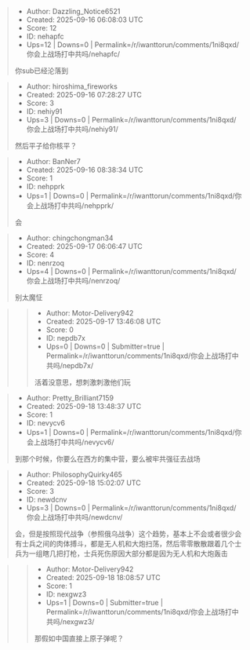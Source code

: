 > - Author: Dazzling_Notice6521
> - Created: 2025-09-16 06:08:03 UTC
> - Score: 12
> - ID: nehapfc
> - Ups=12 | Downs=0 | Permalink=/r/iwanttorun/comments/1ni8qxd/你会上战场打中共吗/nehapfc/
>
> 你sub已经沦落到

> - Author: hiroshima_fireworks
> - Created: 2025-09-16 07:28:27 UTC
> - Score: 3
> - ID: nehiy91
> - Ups=3 | Downs=0 | Permalink=/r/iwanttorun/comments/1ni8qxd/你会上战场打中共吗/nehiy91/
>
> 然后平子给你核平？

> - Author: BanNer7
> - Created: 2025-09-16 08:38:34 UTC
> - Score: 1
> - ID: nehpprk
> - Ups=1 | Downs=0 | Permalink=/r/iwanttorun/comments/1ni8qxd/你会上战场打中共吗/nehpprk/
>
> 会

> - Author: chingchongman34
> - Created: 2025-09-17 06:06:47 UTC
> - Score: 4
> - ID: nenrzoq
> - Ups=4 | Downs=0 | Permalink=/r/iwanttorun/comments/1ni8qxd/你会上战场打中共吗/nenrzoq/
>
> 别太魔怔

>> - Author: Motor-Delivery942
>> - Created: 2025-09-17 13:46:08 UTC
>> - Score: 0
>> - ID: nepdb7x
>> - Ups=0 | Downs=0 | Submitter=true | Permalink=/r/iwanttorun/comments/1ni8qxd/你会上战场打中共吗/nepdb7x/
>>
>> 活着没意思，想刺激刺激他们玩

> - Author: Pretty_Brilliant7159
> - Created: 2025-09-18 13:48:37 UTC
> - Score: 1
> - ID: nevycv6
> - Ups=1 | Downs=0 | Permalink=/r/iwanttorun/comments/1ni8qxd/你会上战场打中共吗/nevycv6/
>
> 到那个时候，你要么在西方的集中营，要么被牢共强征去战场

> - Author: PhilosophyQuirky465
> - Created: 2025-09-18 15:02:07 UTC
> - Score: 3
> - ID: newdcnv
> - Ups=3 | Downs=0 | Permalink=/r/iwanttorun/comments/1ni8qxd/你会上战场打中共吗/newdcnv/
>
> 会，但是按照现代战争（参照俄乌战争）这个趋势，基本上不会或者很少会有士兵之间的肉体搏斗，都是无人机和大炮扫荡，然后零零散散跟着几个士兵为一组瞎几把打枪，士兵死伤原因大部分都是因为无人机和大炮轰击

>> - Author: Motor-Delivery942
>> - Created: 2025-09-18 18:08:57 UTC
>> - Score: 1
>> - ID: nexgwz3
>> - Ups=1 | Downs=0 | Submitter=true | Permalink=/r/iwanttorun/comments/1ni8qxd/你会上战场打中共吗/nexgwz3/
>>
>> 那假如中国直接上原子弹呢？
